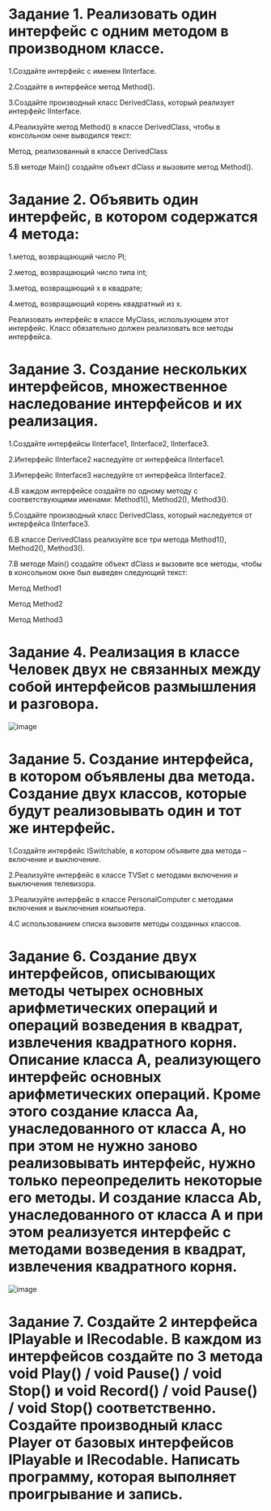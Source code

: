 # Задание 1. Реализовать один интерфейс с одним методом в производном классе.

1.Создайте интерфейс с именем IInterface.

2.Создайте в интерфейсе метод Method().

3.Создайте производный класс DerivedClass, который реализует интерфейс IInterface.

4.Реализуйте метод Method() в классе DerivedClass, чтобы в консольном окне выводился текст:

Метод, реализованный в классе DerivedClass

5.В методе Main() создайте объект dClass и вызовите метод Method().

# Задание 2. Объявить один интерфейс, в котором содержатся 4 метода:

1.метод, возвращающий число PI;

2.метод, возвращающий число типа int;

3.метод, возвращающий x в квадрате;

4.метод, возвращающий корень квадратный из x.

Реализовать интерфейс в классе MyClass, использующем этот интерфейс. Класс обязательно должен реализовать все методы интерфейса.

# Задание 3. Создание нескольких интерфейсов, множественное наследование интерфейсов и их реализация.

1.Создайте интерфейсы IInterface1, IInterface2, IInterface3.

2.Интерфейс IInterface2 наследуйте от интерфейса IInterface1.

3.Интерфейс IInterface3 наследуйте от интерфейса IInterface2.

4.В каждом интерфейсе создайте по одному методу с соответствующими именами: Method1(), Method2(), Method3().

5.Создайте производный класс DerivedClass, который наследуется от интерфейса IInterface3.

6.В классе DerivedClass реализуйте все три метода Method1(), Method2(), Method3().

7.В методе Main() создайте объект dClass и вызовите все методы, чтобы в консольном окне был выведен следующий текст:

Метод Method1

Метод Method2

Метод Method3

# Задание 4. Реализация в классе Человек двух не связанных между собой интерфейсов размышления и разговора.
![image](https://github.com/user-attachments/assets/6bc7a004-cf92-4f4f-87f1-25b6d8f75bf3)





# Задание 5. Создание интерфейса, в котором объявлены два метода. Создание двух классов, которые будут реализовывать один и тот же интерфейс.

1.Создайте интерфейс ISwitchable, в котором объявите два метода – включение и выключение.

2.Реализуйте интерфейс в классе TVSet с методами включения и выключения телевизора.

3.Реализуйте интерфейс в классе PersonalComputer с методами включения и выключения компьютера.

4.С использованием списка вызовите методы созданных классов.

# Задание 6. Создание двух интерфейсов, описывающих методы четырех основных арифметических операций и операций возведения в квадрат, извлечения квадратного корня. Описание класса А, реализующего интерфейс основных арифметических операций. Кроме этого создание класса Аа, унаследованного от класса А, но при этом не нужно заново реализовывать интерфейс, нужно только переопределить некоторые его методы.  И создание класса Ab, унаследованного от класса А и при этом реализуется интерфейс с методами возведения в квадрат, извлечения квадратного корня.
![image](https://github.com/user-attachments/assets/be0cb4cb-2efd-4857-9003-a2187d293ce6)



# Задание 7. Создайте 2 интерфейса IPlayable и IRecodable. В каждом из интерфейсов создайте по 3 метода void Play() / void Pause() / void Stop() и void Record() / void Pause() / void Stop() соответственно. Создайте производный класс Player от базовых интерфейсов IPlayable и IRecodable. Написать программу, которая выполняет проигрывание и запись.

